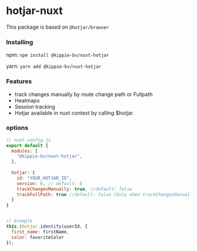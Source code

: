 # hotjar-nuxt
This package is based on `@hotjar/browser`

### Installing
npm: `npm install @kippie-bv/nuxt-hotjar`

yarn: `yarn add @kippie-bv/nuxt-hotjar`

### Features
- track changes manually by route change path or Fullpath
- Heatmaps
- Session tracking
- Hotjar available in nuxt context by calling $hotjar.


### options
```js
// nuxt.config.js
export default {
  modules: [
    "@kippie-bv/nuxt-hotjar",
  ],
  
  hotjar: {
    id: "YOUR_HOTJAR_ID",
    version: 6, // default: 6
    trackChangesManually: true, //default: false
    trackFullPath: true //default: false (Only when trackChangesManually is enabled)
  }
}


// Example
this.$hotjar.identify(userId, {
  first_name: firstName,
  color: favoriteColor
});
```
